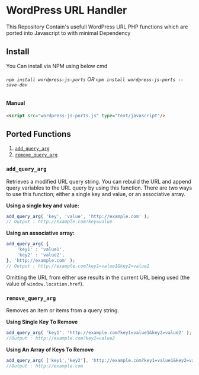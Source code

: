 # WordPress URL Handler
This Repository Contain's usefull WordPress URL PHP functions which are ported into Javascript to with minimal Dependency

## Install
You Can install via NPM using below cmd

###### `npm install wordpress-js-ports` OR `npm install wordpress-js-ports --save-dev`

#### Manual
```html
<script src="wordpress-js-ports.js" type="text/javascript"/>
```

## Ported Functions
1. [`add_query_arg`](#add_query_arg)
2. [`remove_query_arg`](#remove_query_arg)

### `add_query_arg`
Retrieves a modified URL query string.
You can rebuild the URL and append query variables to the URL query by using this function.
There are two ways to use this function; either a single key and value, or an associative array.

**Using a single key and value:**
```javascript
add_query_arg( 'key', 'value', 'http://example.com' );
// Output : http://example.com?key=value
```

**Using an associative array:**
```javascript
add_query_arg( {
    'key1' : 'value1',
    'key2' : 'value2',
}, 'http://example.com' );
// Output : http://example.com?key1=value1&key2=value2
```

Omitting the URL from either use results in the current URL being used (the value of `window.location.href`).

### `remove_query_arg`
Removes an item or items from a query string.

**Using Single Key To Remove**
```javascript
add_query_arg( 'key1', 'http://example.com?key1=value1&key2=value2' );
//Output : http://example.com?key2=value2
```
**Using An Array of Keys To Remove**
```javascript
add_query_arg( ['key1','key2'], 'http://example.com?key1=value1&key2=value2' );
//Output : http://example.com
```